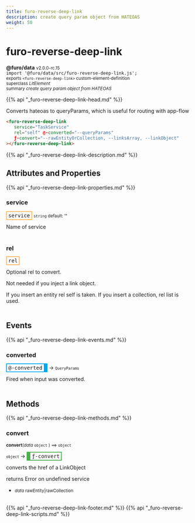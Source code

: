 ```yaml
---
title: furo-reverse-deep-link
description: create query param object from HATEOAS
weight: 50
---
```


# furo-reverse-deep-link
**@furo/data** <small>v2.0.0-rc.15</small>
<br>`import '@furo/data/src/furo-reverse-deep-link.js';`<small>
<br>exports `<furo-reverse-deep-link>` custom-element-definition
<br>superclass *LitElement*</small>
<br><small>summary *create query param object from HATEOAS*</small>

{{% api "_furo-reverse-deep-link-head.md" %}}

Converts hateoas to queryParams, which is useful for routing with app-flow


```html
<furo-reverse-deep-link
   service="TaskService"
   rel="self" @-converted="--queryParams"
   ƒ-convert="--rawEntityOrCollection, --linksArray, --linkObject"
></furo-reverse-deep-link>
```

{{% api "_furo-reverse-deep-link-description.md" %}}


## Attributes and Properties
{{% api "_furo-reverse-deep-link-properties.md" %}}





### **service**

<span  style="border-width:2px; border-style: solid;border-color:  rgb(255, 182, 91);font-family:monospace; padding:2px 4px;">service</span>
<small>`string` default: **&#39;&#39;**</small>

Name of service
<br><br>


### **rel**

<span  style="border-width:2px; border-style: solid;border-color:  rgb(255, 182, 91);font-family:monospace; padding:2px 4px;">rel</span>
</small>

Optional rel to convert.

Not needed if you inject a link object.

If you insert an entity rel self is taken. If you insert a collection, rel list is used.
<br><br>
## Events
{{% api "_furo-reverse-deep-link-events.md" %}}

### **converted**
<span  style="border-width:2px 10px 2px 2px; border-style: solid;border-color:  rgb(2, 168, 244);font-family:monospace; padding:2px 4px;">@-converted</span>
→ <small>`QueryParams`</small>

 Fired when input was converted.
<br><br>

## Methods
{{% api "_furo-reverse-deep-link-methods.md" %}}


### **convert**
<small>**convert**(*data* `object` ) ⟹ `object`</small>

<small>`object` </small> →
<span  style="border-width:2px 2px 2px 10px; border-style: solid;border-color:  rgb(76, 175, 80);font-family:monospace; padding:2px 4px;">ƒ-convert</span>

converts the href of a LinkObject

returns Error on undefined service

- <small>*data* rawEntity|rawCollection</small>
<br><br>








{{% api "_furo-reverse-deep-link-footer.md" %}}
{{% api "_furo-reverse-deep-link-scripts.md" %}}
